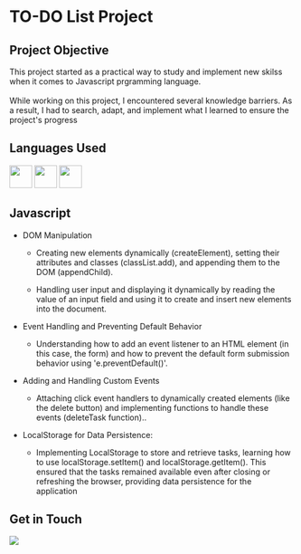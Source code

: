 <h1>TO-DO List Project</h1>

<h2>Project Objective</h2>
<p1>
 This project started as a practical way to study and implement new skilss when it comes to Javascript prgramming language.
</p1>
<br>
<br>
<p1>
While working on this project, I encountered several knowledge barriers. As a result, I had to search, adapt, and implement what I learned to ensure the project's progress
</p1>
<br>
<h2>Languages Used</h2>
<div>
  <img src="https://cdn.jsdelivr.net/gh/devicons/devicon@latest/icons/html5/html5-original.svg" width="40" height="40"/> <img src="https://cdn.jsdelivr.net/gh/devicons/devicon@latest/icons/css3/css3-original.svg" width="40" height="40"/> <img src="https://cdn.jsdelivr.net/gh/devicons/devicon@latest/icons/javascript/javascript-original.svg" width="40" height="40"/>  
</div>

<h2>Javascript</h2>
<ul>
  <li>
    <p>DOM Manipulation</p>
    <ul>
      <li>
        <p>Creating new elements dynamically (createElement), setting their attributes and classes (classList.add), and appending them to the DOM (appendChild).</p>
      </li>
       <li>
        <p>Handling user input and displaying it dynamically by reading the value of an input field and using it to create and insert new elements into the document.</p>
      </li>
    </ul>
  </li>
  <li>
    <p>Event Handling and Preventing Default Behavior</p>
    <ul>
      <li>
        <p>Understanding how to add an event listener to an HTML element (in this case, the form) and how to prevent the default form submission behavior using 'e.preventDefault()'.</p>
      </li>
    </ul>
  </li>
  <li>
    <p>Adding and Handling Custom Events</p>
     <ul>
      <li>
        <p>Attaching click event handlers to dynamically created elements (like the delete button) and implementing functions to handle these events (deleteTask function)..</p>
      </li>
    </ul>
  </li>
  <li>
    <p>LocalStorage for Data Persistence:</p>
     <ul>
      <li>
        <p> Implementing LocalStorage to store and retrieve tasks, learning how to use localStorage.setItem() and localStorage.getItem(). This ensured that the tasks remained available even after closing or refreshing the browser, providing data persistence for the application</p>
      </li>
    </ul>
  </li>
</ul>
<h2>Get in Touch</h2>
<a href="https://linkedin.com/in/israel-nunes-825968144" target="_blank"><img loading="lazy" src="https://img.shields.io/badge/-LinkedIn-%230077B5?style=for-the-badge&logo=linkedin&logoColor=white" target="_blank"></a><br>
